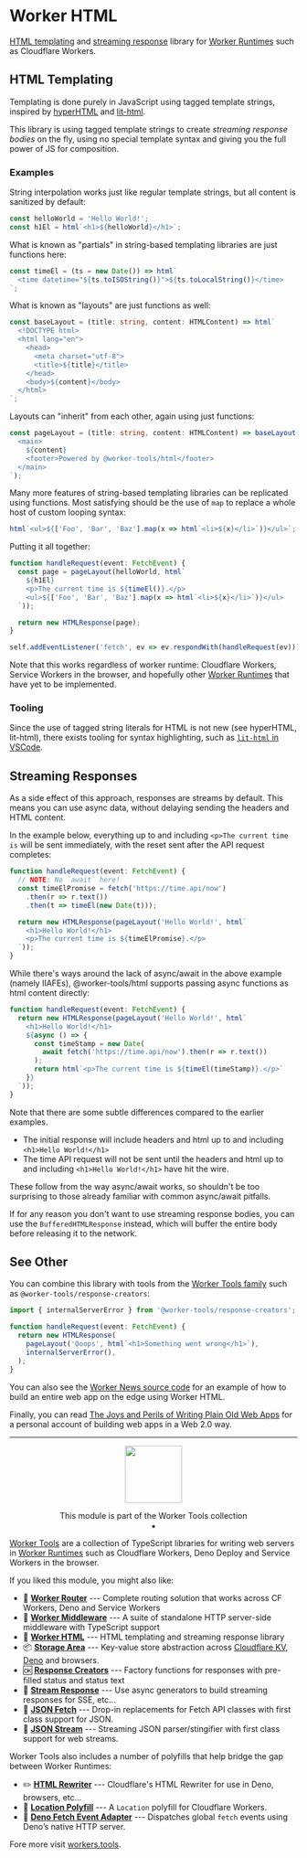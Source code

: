 # Worker HTML

[HTML templating](#html-templating) and [streaming response](#streaming-responses) library for [Worker Runtimes](https://workers.js.org) such as Cloudflare Workers.


## HTML Templating

Templating is done purely in JavaScript using tagged template strings, inspired by [hyperHTML](https://github.com/WebReflection/hyperhtml) and [lit-html](https://github.com/polymer/lit-html). 

This library is using tagged template strings to create _streaming response bodies_ on the fly,
using no special template syntax and giving you the full power of JS for composition. 

### Examples
String interpolation works just like regular template strings,
but all content is sanitized by default:

```ts
const helloWorld = 'Hello World!';
const h1El = html`<h1>${helloWorld}</h1>`;
```

What is known as "partials" in string-based templating libraries are just functions here:

```ts
const timeEl = (ts = new Date()) => html`
  <time datetime="${ts.toISOString()}">${ts.toLocalString()}</time>
`;
```

What is known as "layouts" are just functions as well:

```ts
const baseLayout = (title: string, content: HTMLContent) => html`
  <!DOCTYPE html>
  <html lang="en">
    <head>
      <meta charset="utf-8">
      <title>${title}</title>
    </head>
    <body>${content}</body>
  </html>
`;
```

Layouts can "inherit" from each other, again using just functions:

```ts
const pageLayout = (title: string, content: HTMLContent) => baseLayout(title, html`
  <main>
    ${content}
    <footer>Powered by @worker-tools/html</footer>
  </main>
`);
```

Many more features of string-based templating libraries can be replicated using functions.
Most satisfying should be the use of `map` to replace a whole host of custom looping syntax:

```ts
html`<ul>${['Foo', 'Bar', 'Baz'].map(x => html`<li>${x}</li>`)}</ul>`;
```

Putting it all together:

```ts
function handleRequest(event: FetchEvent) {
  const page = pageLayout(helloWorld, html`
    ${h1El}
    <p>The current time is ${timeEl()}.</p>
    <ul>${['Foo', 'Bar', 'Baz'].map(x => html`<li>${x}</li>`)}</ul>
  `));

  return new HTMLResponse(page);
}

self.addEventListener('fetch', ev => ev.respondWith(handleRequest(ev)));
```

Note that this works regardless of worker runtime: Cloudflare Workers, Service Workers in the browser, and hopefully other [Worker Runtimes](https://workers.js.org) that have yet to be implemented.

### Tooling
Since the use of tagged string literals for HTML is not new (see hyperHTML, lit-html), there exists tooling for syntax highlighting, such as [`lit-html` in VSCode](https://marketplace.visualstudio.com/items?itemName=bierner.lit-html).


## Streaming Responses

As a side effect of this approach, responses are streams by default. This means you can use async data, without delaying sending the headers and HTML content. 

In the example below, everything up to and including `<p>The current time is` will be sent immediately, with the reset sent after the API request completes:

```ts
function handleRequest(event: FetchEvent) {
  // NOTE: No `await` here!
  const timeElPromise = fetch('https://time.api/now')
    .then(r => r.text())
    .then(t => timeEl(new Date(t)));

  return new HTMLResponse(pageLayout('Hello World!', html`
    <h1>Hello World!</h1>
    <p>The current time is ${timeElPromise}.</p>
  `));
}
```

While there's ways around the lack of async/await in the above example (namely IIAFEs), @worker-tools/html supports passing async functions as html content directly:

```ts
function handleRequest(event: FetchEvent) {
  return new HTMLResponse(pageLayout('Hello World!', html`
    <h1>Hello World!</h1>
    ${async () => {
      const timeStamp = new Date(
        await fetch('https://time.api/now').then(r => r.text())
      );
      return html`<p>The current time is ${timeEl(timeStamp)}.</p>`
    }}
  `));
}
```

Note that there are some subtle differences compared to the earlier examples. 
- The initial response will include headers and html up to and including `<h1>Hello World!</h1>`
- The time API request will not be sent until the headers and html up to and including `<h1>Hello World!</h1>` have hit the wire.

These follow from the way async/await works, so shouldn't be too surprising to those already familiar with common async/await pitfalls.

If for any reason you don't want to use streaming response bodies, you can use the `BufferedHTMLResponse` instead, which will buffer the entire body before releasing it to the network.

## See Other
You can combine this library with tools from the [Worker Tools family](https://workers.tolls) such as `@worker-tools/response-creators`:

```ts
import { internalServerError } from '@worker-tools/response-creators';

function handleRequest(event: FetchEvent) {
  return new HTMLResponse(
    pageLayout('Ooops', html`<h1>Something went wrong</h1>`), 
    internalServerError(),
  );
}
```

You can also see the [Worker News source code](https://github.com/worker-tools/worker-news) for an example of how to build an entire web app on the edge using Worker HTML.

Finally, you can read [The Joys and Perils of Writing Plain Old Web Apps](https://qwtel.com/posts/software/the-joys-and-perils-of-writing-plain-old-web-apps/) for a personal account of building web apps in a Web 2.0 way.

--------

<p align="center"><a href="https://workers.tools"><img src="https://workers.tools/assets/img/logo.svg" width="100" height="100" /></a>
<p align="center">This module is part of the Worker Tools collection<br/>⁕

[Worker Tools](https://workers.tools) are a collection of TypeScript libraries for writing web servers in [Worker Runtimes](https://workers.js.org) such as Cloudflare Workers, Deno Deploy and Service Workers in the browser. 

If you liked this module, you might also like:

- 🧭 [__Worker Router__][router] --- Complete routing solution that works across CF Workers, Deno and Service Workers
- 🔋 [__Worker Middleware__][middleware] --- A suite of standalone HTTP server-side middleware with TypeScript support
- 📄 [__Worker HTML__][html] --- HTML templating and streaming response library
- 📦 [__Storage Area__][kv-storage] --- Key-value store abstraction across [Cloudflare KV][cloudflare-kv-storage], [Deno][deno-kv-storage] and browsers.
- 🆗 [__Response Creators__][response-creators] --- Factory functions for responses with pre-filled status and status text
- 🎏 [__Stream Response__][stream-response] --- Use async generators to build streaming responses for SSE, etc...
- 🥏 [__JSON Fetch__][json-fetch] --- Drop-in replacements for Fetch API classes with first class support for JSON.
- 🦑 [__JSON Stream__][json-stream] --- Streaming JSON parser/stingifier with first class support for web streams.

Worker Tools also includes a number of polyfills that help bridge the gap between Worker Runtimes:
- ✏️ [__HTML Rewriter__][html-rewriter] --- Cloudflare's HTML Rewriter for use in Deno, browsers, etc...
- 📍 [__Location Polyfill__][location-polyfill] --- A `Location` polyfill for Cloudflare Workers.
- 🦕 [__Deno Fetch Event Adapter__][deno-fetch-event-adapter] --- Dispatches global `fetch` events using Deno’s native HTTP server.

[router]: https://workers.tools/router
[middleware]: https://workers.tools/middleware
[html]: https://workers.tools/html
[kv-storage]: https://workers.tools/kv-storage
[cloudflare-kv-storage]: https://workers.tools/cloudflare-kv-storage
[deno-kv-storage]: https://workers.tools/deno-kv-storage
[kv-storage-polyfill]: https://workers.tools/kv-storage-polyfill
[response-creators]: https://workers.tools/response-creators
[stream-response]: https://workers.tools/stream-response
[json-fetch]: https://workers.tools/json-fetch
[json-stream]: https://workers.tools/json-stream
[request-cookie-store]: https://workers.tools/request-cookie-store
[extendable-promise]: https://workers.tools/extendable-promise
[html-rewriter]: https://workers.tools/html-rewriter
[location-polyfill]: https://workers.tools/location-polyfill
[deno-fetch-event-adapter]: https://workers.tools/deno-fetch-event-adapter

Fore more visit [workers.tools](https://workers.tools).
